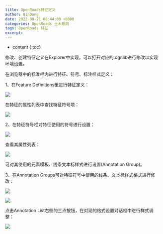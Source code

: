 ```yaml
---
title: OpenRoads特征定义
author: QinDong
date: 2022-09-21 08:44:00 +0800
categories: OpenRoads 土木规则
tags: OpenRoads 特征
excerpt: 
---
```

* content
{:toc}

修改、创建特征定义在Explorer中实现，可以打开对应的.dgnlib进行修改以实现环境设置。

在浏览器中的标准栏内进行特征、符号、标注样式定义：

1、在Feature Definitions里进行特征定义：

![](/img/2022/2022-09-21-08-45-19.png)

在特征的属性列表中查找特征符号项：

![](/img/2022/2022-09-21-08-45-26.png)

2、在特征符号栏对特征使用的符号进行设置：

![](/img/2022/2022-09-21-08-45-34.png)

查看其属性列表：

![](/img/2022/2022-09-21-08-45-41.png)

可对其使用的元素模板、线条文本标样式进行设置(Annotation Group)。

3、在Annotation Groups可对特征符号中使用的线条、文本标样式格式进行修改：

![](/img/2022/2022-09-21-08-45-49.png)

![](/img/2022/2022-09-21-08-45-56.png)

点击Annotation List右侧的三点按钮，在对现的格式设置对话框中进行样式调整：

![](/img/2022/2022-09-21-08-46-03.png)